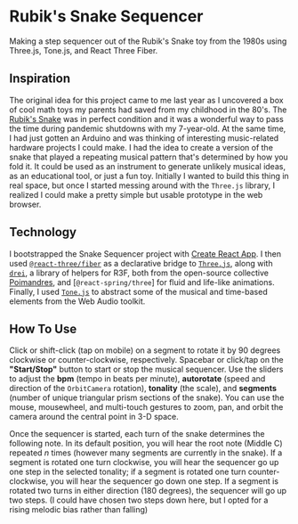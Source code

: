 # Rubik's Snake Sequencer

Making a step sequencer out of the Rubik's Snake toy from the 1980s using Three.js, Tone.js, and React Three Fiber.

## Inspiration

The original idea for this project came to me last year as I uncovered a box of cool math toys my parents had saved from my childhood in the 80's. The [Rubik's Snake](https://en.wikipedia.org/wiki/Rubik%27s_Snake) was in perfect condition and it was a wonderful way to pass the time during pandemic shutdowns with my 7-year-old. At the same time, I had just gotten an Arduino and was thinking of interesting music-related hardware projects I could make. I had the idea to create a version of the snake that played a repeating musical pattern that's determined by how you fold it. It could be used as an instrument to generate unlikely musical ideas, as an educational tool, or just a fun toy. Initially I wanted to build this thing in real space, but once I started messing around with the `Three.js` library, I realized I could make a pretty simple but usable prototype in the web browser.

## Technology

I bootstrapped the Snake Sequencer project with [Create React App](https://create-react-app.dev/). I then used [`@react-three/fiber`](https://docs.pmnd.rs/react-three-fiber/getting-started/introduction) as a declarative bridge to [`Three.js`](https://threejs.org/), along with [`drei`](https://drei.pmnd.rs/), a library of helpers for R3F, both from the open-source collective [Poimandres](https://github.com/pmndrs), and [`@react-spring/three`] for fluid and life-like animations. Finally, I used [`Tone.js`](https://tonejs.github.io/) to abstract some of the musical and time-based elements from the Web Audio toolkit.

## How To Use

Click or shift-click (tap on mobile) on a segment to rotate it by 90 degrees clockwise or counter-clockwise, respectively. Spacebar or click/tap on the **"Start/Stop"** button to start or stop the musical sequencer. Use the sliders to adjust the **bpm** (tempo in beats per minute), **autorotate** (speed and direction of the `OrbitCamera` rotation), **tonality** (the scale), and **segments** (number of unique triangular prism sections of the snake). You can use the mouse, mousewheel, and multi-touch gestures to zoom, pan, and orbit the camera around the central point in 3-D space.

Once the sequencer is started, each turn of the snake determines the following note. In its default position, you will hear the root note (Middle C) repeated *n* times (however many segments are currently in the snake). If a segment is rotated one turn clockwise, you will hear the sequencer go up one step in the selected tonality; if a segment is rotated one turn counter-clockwise, you will hear the sequencer go down one step. If a segment is rotated two turns in either direction (180 degrees), the sequencer will go up two steps. (I could have chosen two steps down here, but I opted for a rising melodic bias rather than falling)

